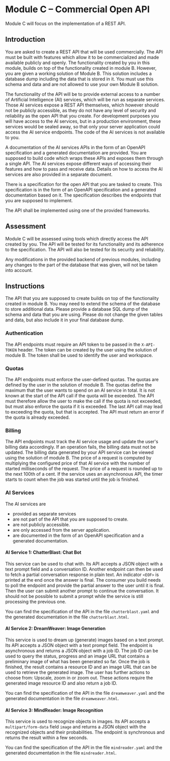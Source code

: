 # Module C – Commercial Open API

Module C will focus on the implementation of a REST API.

## Introduction

You are asked to create a REST API that will be used commercially. The API must be built with features which allow it to
be commercialized and made available publicly and openly. The functionality created by you in this module, builds on top
of the functionality created in module B. However, you are given a working solution of Module B. This solution includes
a database dump including the data that is stored in it. You must use this schema and data and are not allowed to use
your own Module B solution.

The functionality of the API will be to provide external access to a number of Artificial Intelligence (AI) services,
which will be run as separate services. Those AI services expose a REST API themselves, which however should not be
publicly accessible, as they do not have any level of security and reliability as the open API that you create. For
development purposes you will have access to the AI services, but in a production environment, these services would be
sealed away, so that only your server application could access the AI service endpoints. The code of the AI services is
not available to you.

A documentation of the AI services APIs in the form of an OpenAPI specification and a generated documentation
are provided. You are supposed to build code which wraps these APIs and exposes them through a single API. The AI
services expose different ways of accessing their features and how to pass and receive data. Details on how to access
the AI services are also provided in a separate document.

There is a specification for the open API that you are tasked to create. This specification is in the form of an
OpenAPI specification and a generated documentation based on it. The specification describes the endpoints that you are
supposed to implement.

The API shall be implemented using one of the provided frameworks.

## Assessment

Module C will be assessed using tools which directly access the API created by you. The API will be tested for
its functionality and its adherence to the specification. The API will also be tested for its security and reliability.

Any modifications in the provided backend of previous modules, including any changes to the part of the database that
was given, will not be taken into account.

## Instructions

The API that you are supposed to create builds on top of the functionality created in module B. You may need to
extend the schema of the database to store additional data. Please provide a database SQL dump of the schema and data
that you are using. Please do not change the given tables and data, but also include it in your final database dump.

### Authentication

The API endpoints must require an API token to be passed in the `X-API-TOKEN` header. The token can be created by the
user using the solution of module B. The token shall be used to identify the user and workspace.

### Quotas

The API endpoints must enforce the user-defined quotas. The quotas are defined by the user in the solution of module B.
The quotas define the maximum that the user wants to spend on an AI service in total. It is not known at the start
of the API call if the quota will be exceeded. The API must therefore allow the user to make the call if the quota is
not exceeded, but must also enforce the quota if it is exceeded. The last API call may lead to exceeding the quota, but
that is accepted. The API must return an error if the quota is already exceeded.

### Billing

The API endpoints must track the AI service usage and update the user's billing data accordingly. If an operation fails,
the billing data must not be updated. The billing data generated by your API service can be viewed using the solution of
module B. The price of a request is computed by multiplying the configured price of that AI service with the number of
started milliseconds of the request. The price of a request is rounded up to the next 100th of a cent. If the service
uses an asynchronous API, the timer starts to count when the job was started until the job is finished.

### AI Services

The AI services are

- provided as separate services
- are not part of the API that you are supposed to create.
- are not publicly accessible.
- are only accessed from the server application.
- are documented in the form of an OpenAPI specification and a generated documentation.

#### AI Service 1: ChatterBlast: Chat Bot

This service can be used to chat with. Its API accepts a JSON object with a text prompt field and a conversation ID.
Another endpoint can then be used to fetch a partial conversation response in plain text. An indicator `<EOF>` is
printed at the end once the answer is final. The consumer you build needs to poll the endpoint and provide the partial
answer to the user until it is final. Then the user can submit another prompt to continue the conversation. It should
not be possible to submit a prompt while the service is still processing the previous one.

You can find the specification of the API in the file `chatterblast.yaml` and the generated documentation in the
file `chatterblast.html`.

#### AI Service 2: DreamWeaver: Image Generation

This service is used to dream up (generate) images based on a text prompt. Its API accepts a JSON object with a text
prompt field. The endpoint is asynchronous and returns a JSON object with a job ID. The job ID can be used to query the
status, progress and an image URL that contains a preliminary image of what has been generated so far. Once the job is
finished, the result contains a resource ID and an image URL that can be used to retrieve the generated image. The user
has further actions to choose from: Upscale, zoom in or zoom out. These actions require the generated image resource ID
and also return a job ID.

You can find the specification of the API in the file `dreamweaver.yaml` and the generated documentation in the file
`dreamweaver.html`.

#### AI Service 3: MindReader: Image Recognition

This service is used to recognize objects in images. Its API accepts a `multipart/form-data` field `image` and returns
a JSON object with the recognized objects and their probabilities. The endpoint is synchronous and returns the result
within a few seconds.

You can find the specification of the API in the file `mindreader.yaml` and the generated documentation in the
file `mindreader.html`.
